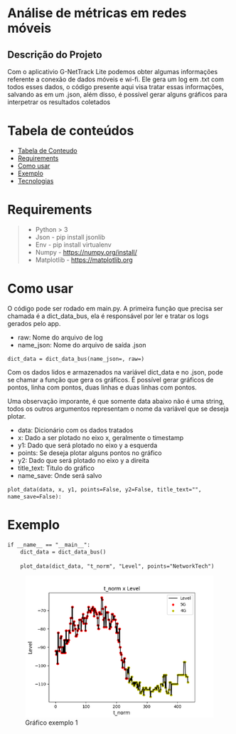 # Análise de métricas em redes móveis

## Descrição do Projeto

Com o aplicativio G-NetTrack Lite podemos obter algumas informações referente a conexão de dados móveis e wi-fi. Ele gera um log em .txt com todos esses dados, o código presente aqui visa tratar essas informações, salvando as em um .json, além disso, é possível gerar alguns gráficos para interpetrar os resultados coletados

Tabela de conteúdos
=================
<!--ts-->
   * [Tabela de Conteudo](#tabela-de-conteudo)
   * [Requirements](#requirements)
   * [Como usar](#como-usar)
   * [Exemplo](#exemplo)
   * [Tecnologias](#tecnologias)
<!--te-->

# Requirements
> - Python > 3
> - Json - pip install jsonlib
> - Env - pip install virtualenv
> - Numpy - https://numpy.org/install/
> - Matplotlib - https://matplotlib.org

# Como usar

O código pode ser rodado em main.py. A primeira função que precisa ser chamada é a dict_data_bus, ela é responsável por ler e tratar os logs gerados pelo app.

* raw: Nome do arquivo de log
* name_json: Nome do arquivo de saída .json

```
dict_data = dict_data_bus(name_json=, raw=)
```

Com os dados lidos e armazenados na variável dict_data e no .json, pode se chamar a função que gera os gráficos. É possível gerar gráficos de pontos, linha com pontos, duas linhas e duas linhas com pontos.

Uma observação imporante, é que somente data abaixo não é uma string, todos os outros argumentos representam o nome da variável que se deseja plotar.

* data: Dicionário com os dados tratados
* x: Dado a ser plotado no eixo x, geralmente o timestamp
* y1: Dado que será plotado no eixo y a esquerda
* points: Se deseja plotar alguns pontos no gráfico
* y2: Dado que será plotado no eixo y a direita
* title_text: Titulo do gráfico
* name_save: Onde será salvo

```
plot_data(data, x, y1, points=False, y2=False, title_text="", name_save=False):
```

# Exemplo

```
if __name__ == "__main__":
    dict_data = dict_data_bus()

    plot_data(dict_data, "t_norm", "Level", points="NetworkTech")
```

<figure>
    <img src="Image/plot1.png"
         alt="plot1"
        >
    <figcaption>Gráfico exemplo 1</figcaption>
</figure>